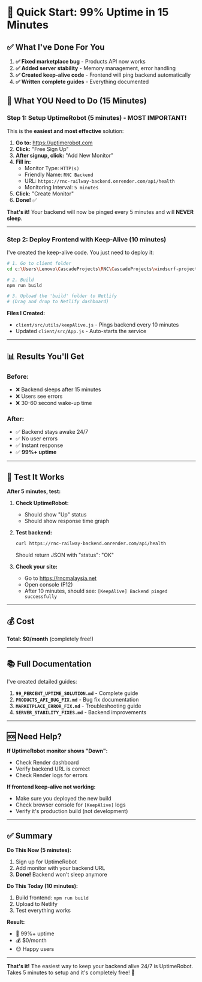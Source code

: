 # 🚀 Quick Start: 99% Uptime in 15 Minutes

## ✅ What I've Done For You

1. **✅ Fixed marketplace bug** - Products API now works
2. **✅ Added server stability** - Memory management, error handling
3. **✅ Created keep-alive code** - Frontend will ping backend automatically
4. **✅ Written complete guides** - Everything documented

## 🎯 What YOU Need to Do (15 Minutes)

### **Step 1: Setup UptimeRobot (5 minutes) - MOST IMPORTANT!**

This is the **easiest and most effective** solution:

1. **Go to:** <https://uptimerobot.com>
2. **Click:** "Free Sign Up"
3. **After signup, click:** "Add New Monitor"
4. **Fill in:**
   - Monitor Type: `HTTP(s)`
   - Friendly Name: `RNC Backend`
   - URL: `https://rnc-railway-backend.onrender.com/api/health`
   - Monitoring Interval: `5 minutes`
5. **Click:** "Create Monitor"
6. **Done!** ✅

**That's it!** Your backend will now be pinged every 5 minutes and will **NEVER sleep**.

---

### **Step 2: Deploy Frontend with Keep-Alive (10 minutes)**

I've created the keep-alive code. You just need to deploy it:

```bash
# 1. Go to client folder
cd c:\Users\Lenovo\CascadeProjects\RNC\CascadeProjects\windsurf-project\client

# 2. Build
npm run build

# 3. Upload the 'build' folder to Netlify
# (Drag and drop to Netlify dashboard)
```

**Files I Created:**
- `client/src/utils/keepAlive.js` - Pings backend every 10 minutes
- Updated `client/src/App.js` - Auto-starts the service

---

## 📊 Results You'll Get

### **Before:**
- ❌ Backend sleeps after 15 minutes
- ❌ Users see errors
- ❌ 30-60 second wake-up time

### **After:**
- ✅ Backend stays awake 24/7
- ✅ No user errors
- ✅ Instant response
- ✅ **99%+ uptime**

---

## 🧪 Test It Works

**After 5 minutes, test:**

1. **Check UptimeRobot:**
   - Should show "Up" status
   - Should show response time graph

2. **Test backend:**
   ```bash
   curl https://rnc-railway-backend.onrender.com/api/health
   ```
   Should return JSON with "status": "OK"

3. **Check your site:**
   - Go to <https://rncmalaysia.net>
   - Open console (F12)
   - After 10 minutes, should see: `[KeepAlive] Backend pinged successfully`

---

## 💰 Cost

**Total: $0/month** (completely free!)

---

## 📚 Full Documentation

I've created detailed guides:

1. **`99_PERCENT_UPTIME_SOLUTION.md`** - Complete guide
2. **`PRODUCTS_API_BUG_FIX.md`** - Bug fix documentation
3. **`MARKETPLACE_ERROR_FIX.md`** - Troubleshooting guide
4. **`SERVER_STABILITY_FIXES.md`** - Backend improvements

---

## 🆘 Need Help?

**If UptimeRobot monitor shows "Down":**
- Check Render dashboard
- Verify backend URL is correct
- Check Render logs for errors

**If frontend keep-alive not working:**
- Make sure you deployed the new build
- Check browser console for `[KeepAlive]` logs
- Verify it's production build (not development)

---

## ✅ Summary

**Do This Now (5 minutes):**
1. Sign up for UptimeRobot
2. Add monitor with your backend URL
3. **Done!** Backend won't sleep anymore

**Do This Today (10 minutes):**
1. Build frontend: `npm run build`
2. Upload to Netlify
3. Test everything works

**Result:**
- 🚀 99%+ uptime
- 💰 $0/month
- 😊 Happy users

---

**That's it!** The easiest way to keep your backend alive 24/7 is UptimeRobot. Takes 5 minutes to setup and it's completely free! 🎉

